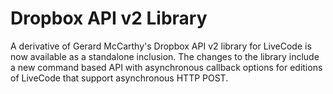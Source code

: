 # Dropbox API v2 Library

A derivative of Gerard McCarthy's Dropbox API v2 library for LiveCode
is now available as a standalone inclusion. The changes to the library
include a new command based API with asynchronous callback options for
editions of LiveCode that support asynchronous HTTP POST.
